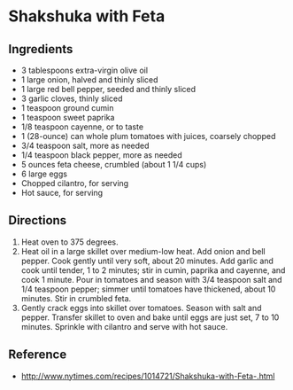 # Shakshuka with Feta

## Ingredients
* 3 tablespoons extra-virgin olive oil
* 1 large onion, halved and thinly sliced
* 1 large red bell pepper, seeded and thinly sliced
* 3 garlic cloves, thinly sliced
* 1 teaspoon ground cumin
* 1 teaspoon sweet paprika
* 1/8 teaspoon cayenne, or to taste
* 1 (28-ounce) can whole plum tomatoes with juices, coarsely chopped
* 3/4 teaspoon salt, more as needed
* 1/4 teaspoon black pepper, more as needed
* 5 ounces feta cheese, crumbled (about 1 1/4 cups)
* 6 large eggs
* Chopped cilantro, for serving
* Hot sauce, for serving

## Directions
1.  Heat oven to 375 degrees.
2.  Heat oil in a large skillet over medium-low heat. Add onion and bell pepper. Cook gently until very soft, about 20 minutes. Add garlic and cook until tender, 1 to 2 minutes; stir in cumin, paprika and cayenne, and cook 1 minute. Pour in tomatoes and season with 3/4 teaspoon salt and 1/4 teaspoon pepper; simmer until tomatoes have thickened, about 10 minutes. Stir in crumbled feta.
3.  Gently crack eggs into skillet over tomatoes. Season with salt and pepper. Transfer skillet to oven and bake until eggs are just set, 7 to 10 minutes. Sprinkle with cilantro and serve with hot sauce.

## Reference
* <http://www.nytimes.com/recipes/1014721/Shakshuka-with-Feta-.html>
